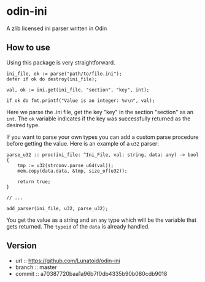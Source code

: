 # odin-ini
A zlib licensed ini parser written in Odin

## How to use
Using this package is very straightforward.
```
ini_file, ok := parse("path/to/file.ini");
defer if ok do destroy(ini_file);

val, ok := ini.get(ini_file, "section", "key", int);

if ok do fmt.printf("Value is an integer: %v\n", val);
```
Here we parse the .ini file, get the key "key" in the section "section" as an `int`.
The `ok` variable indicates if the key was successfully returned as the desired type.


If you want to parse your own types you can add a custom parse procedure before getting the value.
Here is an example of a `u32` parser:
```
parse_u32 :: proc(ini_file: ^Ini_File, val: string, data: any) -> bool {
    tmp := u32(strconv.parse_u64(val));
    mem.copy(data.data, &tmp, size_of(u32));
    
    return true;
}

// ...

add_parser(ini_file, u32, parse_u32);
```
You get the value as a string and an `any` type which will be the variable that gets returned.
The `typeid` of the `data` is already handled.

## Version

* url :: https://github.com/Lunatoid/odin-ini
* branch :: master
* commit :: a70387720baa1a96b7f0db4335b90b080cdb9018
